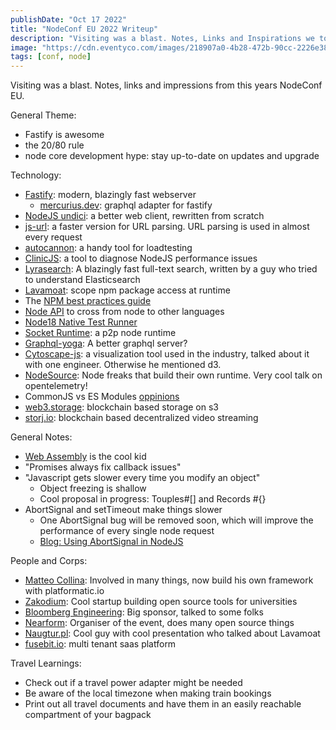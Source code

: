 ```yaml
---
publishDate: "Oct 17 2022"
title: "NodeConf EU 2022 Writeup"
description: "Visiting was a blast. Notes, Links and Inspirations we took from the conf."
image: "https://cdn.eventyco.com/images/218907a0-4b28-472b-90cc-2226e388df6e.png"
tags: [conf, node]
---
```


Visiting was a blast. Notes, links and impressions from this years NodeConf EU.

General Theme:

-   Fastify is awesome
-   the 20/80 rule
-   node core development hype: stay up-to-date on updates and upgrade

Technology:

-   [Fastify](https://github.com/fastify/fastify): modern, blazingly fast webserver
    -   [mercurius.dev](https://mercurius.dev/): graphql adapter for fastify
-   [NodeJS undici](https://github.com/nodejs/undici): a better web client, rewritten from scratch
-   [js-url](https://github.com/websanova/js-url): a faster version for URL parsing. URL parsing is used in almost every request
-   [autocannon](https://github.com/mcollina/autocannon): a handy tool for loadtesting
-   [ClinicJS](https://clinicjs.org/): a tool to diagnose NodeJS performance issues
-   [Lyrasearch](https://github.com/LyraSearch/lyra): A blazingly fast full-text search, written by a guy who tried to understand Elasticsearch
-   [Lavamoat](https://github.com/LavaMoat/LavaMoat): scope npm package access at runtime
-   The [NPM best practices guide](https://openssf.org/blog/2022/09/01/npm-best-practices-for-the-supply-chain/)
-   [Node API](https://github.com/nodejs/node-addon-api) to cross from node to other languages
-   [Node18 Native Test Runner](https://nodejs.org/api/test.html)
-   [Socket Runtime](https://github.com/socketsupply/socket): a p2p node runtime
-   [Graphql-yoga](https://github.com/dotansimha/graphql-yoga): A better graphql server?
-   [Cytoscape-js](https://github.com/cytoscape/cytoscape.js/): a visualization tool used in the industry, talked about it with one engineer. Otherwise he mentioned d3.
-   [NodeSource](https://nodesource.com/): Node freaks that build their own runtime. Very cool talk on opentelemetry!
-   CommonJS vs ES Modules [oppinions](https://blog.logrocket.com/commonjs-vs-es-modules-node-js/)
-   [web3.storage](https://web3.storage/): blockchain based storage on s3
-   [storj.io](https://www.storj.io/blog/how-storj-built-the-fastest-and-lowest-cost-cloud-video-sharing-option): blockchain based decentralized video streaming

General Notes:

-   [Web Assembly](https://radu-matei.com/blog/nodejs-wasi/) is the cool kid
-   "Promises always fix callback issues"
-   "Javascript gets slower every time you modify an object"
    -   Object freezing is shallow
    -   Cool proposal in progress: Touples#[] and Records #{}
-   AbortSignal and setTimeout make things slower
    -   One AbortSignal bug will be removed soon, which will improve the performance of every single node request
    -   [Blog: Using AbortSignal in NodeJS](https://www.nearform.com/blog/using-abortsignal-in-node-js/)


People and Corps:

-   [Matteo Collina](https://github.com/mcollina): Involved in many things, now build his own framework with platformatic.io
-   [Zakodium](https://www.zakodium.com/): Cool startup building open source tools for universities
-   [Bloomberg Engineering](https://www.bloomberg.com/company/careers/working-here/engineering/): Big sponsor, talked to some folks
-   [Nearform](https://www.nearform.com/blog): Organiser of the event, does many open source things
-   [Naugtur.pl](https://naugtur.pl/): Cool guy with cool presentation who talked about Lavamoat
-   [fusebit.io](https://fusebit.io): multi tenant saas platform

Travel Learnings:

-   Check out if a travel power adapter might be needed
-   Be aware of the local timezone when making train bookings
-   Print out all travel documents and have them in an easily reachable compartment of your bagpack
